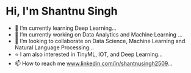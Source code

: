 # Hi, I'm Shantnu Singh

- 👀 I’m currently learning Deep Learning...
- 🌱 I’m currently working on Data Analytics and Machine Learning ...
- 💞️ I’m looking to collaborate on Data Science, Machine Learning and Natural Language Processing...
- :star: I am also interested in TinyML, IOT, and Deep Learning...
- 📫 How to reach me  www.linkedin.com/in/shantnusingh2509...

<!---
Shantnu25/Shantnu25 is a ✨ special ✨ repository because its `README.md` (this file) appears on your GitHub profile.
You can click the Preview link to take a look at your changes.
--->
